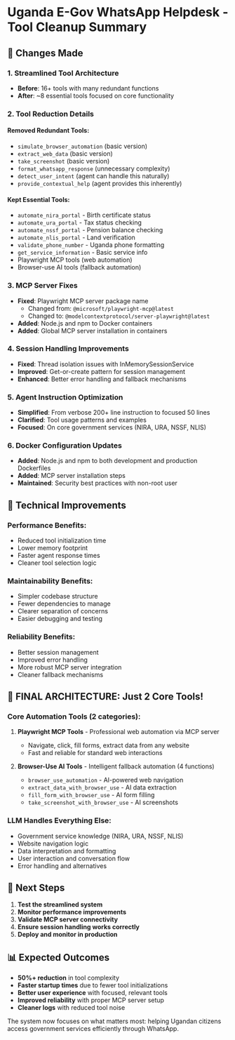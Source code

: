 # Uganda E-Gov WhatsApp Helpdesk - Tool Cleanup Summary

## 🎯 Changes Made

### 1. **Streamlined Tool Architecture**
- **Before**: 16+ tools with many redundant functions
- **After**: ~8 essential tools focused on core functionality

### 2. **Tool Reduction Details**

#### **Removed Redundant Tools:**
- `simulate_browser_automation` (basic version)
- `extract_web_data` (basic version) 
- `take_screenshot` (basic version)
- `format_whatsapp_response` (unnecessary complexity)
- `detect_user_intent` (agent can handle this naturally)
- `provide_contextual_help` (agent provides this inherently)

#### **Kept Essential Tools:**
- `automate_nira_portal` - Birth certificate status
- `automate_ura_portal` - Tax status checking
- `automate_nssf_portal` - Pension balance checking
- `automate_nlis_portal` - Land verification
- `validate_phone_number` - Uganda phone formatting
- `get_service_information` - Basic service info
- Playwright MCP tools (web automation)
- Browser-use AI tools (fallback automation)

### 3. **MCP Server Fixes**
- **Fixed**: Playwright MCP server package name
  - Changed from: `@microsoft/playwright-mcp@latest`
  - Changed to: `@modelcontextprotocol/server-playwright@latest`
- **Added**: Node.js and npm to Docker containers
- **Added**: Global MCP server installation in containers

### 4. **Session Handling Improvements**
- **Fixed**: Thread isolation issues with InMemorySessionService
- **Improved**: Get-or-create pattern for session management
- **Enhanced**: Better error handling and fallback mechanisms

### 5. **Agent Instruction Optimization**
- **Simplified**: From verbose 200+ line instruction to focused 50 lines
- **Clarified**: Tool usage patterns and examples
- **Focused**: On core government services (NIRA, URA, NSSF, NLIS)

### 6. **Docker Configuration Updates**
- **Added**: Node.js and npm to both development and production Dockerfiles
- **Added**: MCP server installation steps
- **Maintained**: Security best practices with non-root user

## 🔧 Technical Improvements

### **Performance Benefits:**
- Reduced tool initialization time
- Lower memory footprint
- Faster agent response times
- Cleaner tool selection logic

### **Maintainability Benefits:**
- Simpler codebase structure
- Fewer dependencies to manage
- Clearer separation of concerns
- Easier debugging and testing

### **Reliability Benefits:**
- Better session management
- Improved error handling
- More robust MCP server integration
- Cleaner fallback mechanisms

## 🎯 FINAL ARCHITECTURE: Just 2 Core Tools!

### **Core Automation Tools (2 categories):**
1. **Playwright MCP Tools** - Professional web automation via MCP server
   - Navigate, click, fill forms, extract data from any website
   - Fast and reliable for standard web interactions

2. **Browser-Use AI Tools** - Intelligent fallback automation (4 functions)
   - `browser_use_automation` - AI-powered web navigation
   - `extract_data_with_browser_use` - AI data extraction
   - `fill_form_with_browser_use` - AI form filling
   - `take_screenshot_with_browser_use` - AI screenshots

### **LLM Handles Everything Else:**
- Government service knowledge (NIRA, URA, NSSF, NLIS)
- Website navigation logic
- Data interpretation and formatting
- User interaction and conversation flow
- Error handling and alternatives

## 🚀 Next Steps

1. **Test the streamlined system**
2. **Monitor performance improvements**
3. **Validate MCP server connectivity**
4. **Ensure session handling works correctly**
5. **Deploy and monitor in production**

## 📊 Expected Outcomes

- **50%+ reduction** in tool complexity
- **Faster startup times** due to fewer tool initializations
- **Better user experience** with focused, relevant tools
- **Improved reliability** with proper MCP server setup
- **Cleaner logs** with reduced tool noise

The system now focuses on what matters most: helping Ugandan citizens access government services efficiently through WhatsApp.